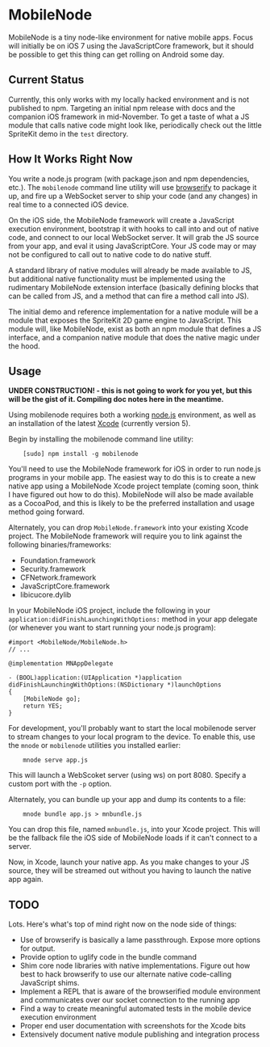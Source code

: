 # MobileNode

MobileNode is a tiny node-like environment for native mobile apps.  Focus will initially be on iOS 7 using the JavaScriptCore framework, but it should be possible to get this thing can get rolling on Android some day.

## Current Status

Currently, this only works with my locally hacked environment and is not published to npm.  Targeting an initial npm release with docs and the companion iOS framework in mid-November.  To get a taste of what a JS module that calls native code might look like, periodically check out the little SpriteKit demo in the `test` directory.

## How It Works Right Now

You write a node.js program (with package.json and npm dependencies, etc.).  The `mobilenode` command line utility will use [browserify](https://github.com/substack/node-browserify) to package it up, and fire up a WebSocket server to ship your code (and any changes) in real time to a connected iOS device.

On the iOS side, the MobileNode framework will create a JavaScript execution environment, bootstrap it with hooks to call into and out of native code, and connect to our local WebSocket server.  It will grab the JS source from your app, and eval it using JavaScriptCore.  Your JS code may or may not be configured to call out to native code to do native stuff.  

A standard library of native modules will already be made available to JS, but additional native functionality must be implemented using the rudimentary MobileNode extension interface (basically defining blocks that can be called from JS, and a method that can fire a method call into JS).

The initial demo and reference implementation for a native module will be a module that exposes the SpriteKit 2D game engine to JavaScript.  This module will, like MobileNode, exist as both an npm module that defines a JS interface, and a companion native module that does the native magic under the hood.

## Usage

__UNDER CONSTRUCTION! - this is not going to work for you yet, but this will be the gist of it.  Compiling doc notes here in the meantime.__

Using mobilenode requires both a working [node.js](http://www.nodejs.org) environment, as well as an installation of the latest [Xcode](https://developer.apple.com/xcode/) (currently version 5).

Begin by installing the mobilenode command line utility:

        [sudo] npm install -g mobilenode

You'll need to use the MobileNode framework for iOS in order to run node.js programs in your mobile app.  The easiest way to do this is to create a new native app using a MobileNode Xcode project template (coming soon, think I have figured out how to do this).  MobileNode will also be made available as a CocoaPod, and this is likely to be the preferred installation and usage method going forward.

Alternately, you can drop `MobileNode.framework` into your existing Xcode project.  The MobileNode framework will require you to link against the following binaries/frameworks:

* Foundation.framework
* Security.framework
* CFNetwork.framework
* JavaScriptCore.framework
* libicucore.dylib

In your MobileNode iOS project, include the following in your `application:didFinishLaunchingWithOptions:` method in your app delegate (or whenever you want to start running your node.js program):

~~~
#import <MobileNode/MobileNode.h>
// ...

@implementation MNAppDelegate

- (BOOL)application:(UIApplication *)application didFinishLaunchingWithOptions:(NSDictionary *)launchOptions
{
    [MobileNode go];
    return YES;
}
~~~

For development, you'll probably want to start the local mobilenode server to stream changes to your local program to the device.  To enable this, use the `mnode` or `mobilenode` utilities you installed earlier:

        mnode serve app.js

This will launch a WebScoket server (using ws) on port 8080.  Specify a custom port with the `-p` option.

Alternately, you can bundle up your app and dump its contents to a file:

        mnode bundle app.js > mnbundle.js

You can drop this file, named `mnbundle.js`, into your Xcode project.  This will be the fallback file the iOS side of MobileNode loads if it can't connect to a server.

Now, in Xcode, launch your native app.  As you make changes to your JS source, they will be streamed out without you having to launch the native app again.

## TODO

Lots. Here's what's top of mind right now on the node side of things:

* Use of browserify is basically a lame passthrough. Expose more options for output.
* Provide option to uglify code in the bundle command
* Shim core node libraries with native implementations.  Figure out how best to hack browserify to use our alternate native code-calling JavaScript shims.
* Implement a REPL that is aware of the browserified module environment and communicates over our socket connection to the running app
* Find a way to create meaningful automated tests in the mobile device execution environment
* Proper end user documentation with screenshots for the Xcode bits
* Extensively document native module publishing and integration process

